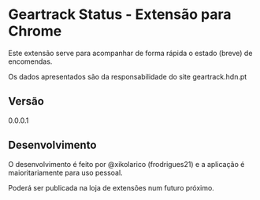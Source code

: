 # Geartrack Status - Extensão para Chrome

Este extensão serve para acompanhar de forma rápida o estado (breve) de encomendas.

Os dados apresentados são da responsabilidade do site geartrack.hdn.pt

## Versão

0.0.0.1

## Desenvolvimento

O desenvolvimento é feito por @xikolarico (frodrigues21) e a aplicação é maioritariamente para uso pessoal.

Poderá ser publicada na loja de extensões num futuro próximo.